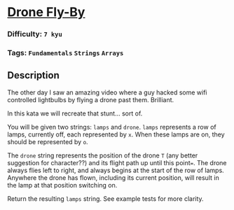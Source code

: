 # [Drone Fly-By](https://www.codewars.com/kata/58356a94f8358058f30004b5)

### Difficulty: `7 kyu`

### Tags: `Fundamentals` `Strings` `Arrays`

## Description

The other day I saw an amazing video where a guy hacked some wifi controlled lightbulbs by flying a drone past them. Brilliant.

In this kata we will recreate that stunt... sort of.

You will be given two strings: `lamps` and `drone`. `lamps` represents a row of lamps, currently off, each represented by `x`. When these lamps are on, they should be represented by `o`.

The `drone` string represents the position of the drone `T` (any better suggestion for character??) and its flight path up until this point`=`. The drone always flies left to right, and always begins at the start of the row of lamps. Anywhere the drone has flown, including its current position, will result in the lamp at that position switching on.

Return the resulting `lamps` string. See example tests for more clarity.